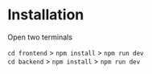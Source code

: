 # Installation

Open two terminals

`cd frontend` > `npm install` > `npm run dev` \
`cd backend` > `npm install` > `npm run dev`

